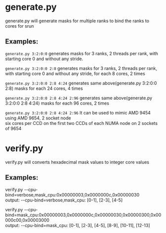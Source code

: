 # generate.py
generate.py will generate masks for multiple ranks to bind the ranks to cores for srun

## Examples:

`generate.py 3:2:0:0` generates masks for 3 ranks, 2 threads per rank, with starting core 0 and without any stride. <br />

`generate.py 3:2:0:0 2:8`             generates masks for 3 ranks, 2 threads per rank, with starting core 0 and without any stride, for each 8 cores, 2 times <br />

`generate.py 3:2:0:0 2:8 4:24`        generates same above(generate.py 3:2:0:0 2:8) masks for each 24 cores, 4 times <br />

`generate.py 3:2:0:0 2:8 4:24 2:96`   generates same above(generate.py 3:2:0:0 2:8 4:24) masks for each 96 cores, 2 times <br />

`generate.py 3:2:0:0 2:8 4:24 2:96`   It can be used to mimic AMD 9454 using AMD 9654, 2 socket node <br />
                                      six cores per CCD on the first two CCDs of each NUMA node on 2 sockets of 9654 <br />

# verify.py
verify.py will converts hexadecimal mask values to integer core values

## Examples:

verify.py --cpu-bind=verbose,mask_cpu:0x00000003,0x0000000c,0x00000030 <br />
		output: --cpu-bind=verbose,mask_cpu: [0-1], [2-3], [4-5] <br />
  
verify.py --cpu-bind=mask_cpu:0x00000003,0x0000000c,0x00000030,0x00000300,0x00000c00,0x00003000 <br />
		output: --cpu-bind=mask_cpu: [0-1], [2-3], [4-5], [8-9], [10-11], [12-13] <br />
